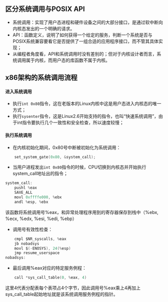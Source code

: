 ## 区分系统调用与POSIX API
- 系统调用：实现了用户态进程和硬件设备之间的大部分接口，是通过软中断向内核态发出的一个明确的请求。
- API：函数定义，说明了如何获得一个给定的服务，判断一个系统是否与POSIX系统兼容要看它是否提供了一组合适的应用程序接口，而不管其具体实现；
- 从编程者角度看，API和系统调用时没有差别的；但对于内核设计者而言，系统调用属于内核，而用户态的库函数不属于内核。

## x86架构的系统调用流程
#### 进入系统调用
- 执行`int 0x80`指令，这在老版本的Linux内核中这是用户态进入内核态的唯一方式；
- 执行`sysenter`指令，这是Linux2.6开始支持的指令，也叫“快速系统调用”，由于int指令要执行几个一致性和安全检查，所以速度较慢；

#### 执行系统调用
- 在内核初始化期间，0x80号中断被初始化为系统调用：
```c
    set_system_gate(0x80, &system_call);
```
- 当用户进程发出`int 0x80`指令的时候，CPU切换到内核态并开始执行system_call地址出的指令；
```c
system_call:
    pushl %eax
    SAVE_ALL
    movl 0xffffe000, %ebx
    andl %esp, %ebx
```
该函数将系统调用号%eax，和异常处理程序用到的寄存器保存到栈中（%ebx, %ecx, %edx, %esi, %edi, %ebp）
- 调用号有效性检查：
```c
    cmpl $NR_syscalls, %eax
    jb nobadsys
    movl $(-ENOSYS), 24(%esp)
    jmp resume_userspace
nobadsys:
```
- 最后调用%eax对应的特定服务例程：
```c
    call *sys_call_table(0, %eax, 4)
```
这里4代表分配表每个表项占4个字节，因此调用号%eax乘上4再加上sys_call_table起始地址就是该系统调用服务例程的指针。
